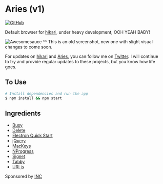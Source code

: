 # Aries (v1)

[![GitHub](http://img.shields.io/badge/GitHub-IdeasNeverCease/Aries-07d0eb.svg?style=flat-square)](https://github.com/IdeasNeverCease/Aries)

Default browser for [hikari](https://github.com/IdeasNeverCease/hikari), under heavy development, OOH YEAH BABY!

![Awesomesauce](https://cloud.githubusercontent.com/assets/1288356/4346885/d8127aba-411d-11e4-91d6-75f73d19058b.png)
^^ This is an old screenshot, new one with slight visual changes to come soon.

For updates on [hikari](https://github.com/IdeasNeverCease/hikari) and [Aries](https://github.com/IdeasNeverCease/Aries), you can follow me on [Twitter](https://twitter.com/TadashiHikari). I will continue to try and provide regular updates to these projects, but you know how life goes.



## To Use

```bash
# Install dependencies and run the app
$ npm install && npm start
```



## Ingredients

* [Buoy](https://github.com/cferdinandi/buoy)
* [Delete](https://github.com/jonschlinkert/delete)
* [Electron Quick Start](https://github.com/atom/electron-quick-start)
* [jQuery](http://jquery.com)
* [MacKeys](https://github.com/MichaelZelensky/jsLibraries)
* [NProgress](https://github.com/rstacruz/nprogress)
* [Signet](https://github.com/HubSpot/signet)
* [Tabby](https://github.com/cferdinandi/tabby)
* [URI.js](https://github.com/medialize/URI.js)



Sponsored by [!NC](https://the-inc.co)